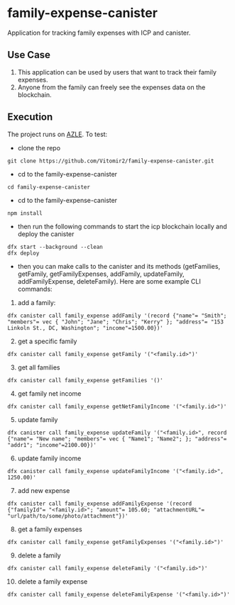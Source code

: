 # family-expense-canister
Application for tracking family expenses with ICP and canister.

## Use Case

1. This application can be used by users that want to track their family expenses.
2. Anyone from the family can freely see the expenses data on the blockchain.

## Execution

The project runs on [AZLE](https://demergent-labs.github.io/azle/the_azle_book.html). To test:

- clone the repo

```
git clone https://github.com/Vitomir2/family-expense-canister.git
```

- cd to the family-expense-canister

```
cd family-expense-canister
```

- cd to the family-expense-canister

```
npm install
```

- then run the following commands to start the icp blockchain locally and deploy the canister

```
dfx start --background --clean
dfx deploy
```

- then you can make calls to the canister and its methods (getFamilies, getFamily, getFamilyExpenses, addFamily, updateFamily, addFamilyExpense, deleteFamily). Here are some example CLI commands:

1. add a family:
```
dfx canister call family_expense addFamily '(record {"name"= "Smith"; "members"= vec { "John"; "Jane"; "Chris"; "Kerry" }; "address"= "153 Linkoln St., DC, Washington"; "income"=1500.00})'
```

2. get a specific family
```
dfx canister call family_expense getFamily '("<family.id>")'
```

3. get all families
```
dfx canister call family_expense getFamilies '()'
```

4. get family net income
```
dfx canister call family_expense getNetFamilyIncome '("<family.id>")'
```

5. update family
```
dfx canister call family_expense updateFamily '("<family.id>", record {"name"= "New name"; "members"= vec { "Name1"; "Name2"; }; "address"= "addr1"; "income"=2100.00})'
```

6. update family income
```
dfx canister call family_expense updateFamilyIncome '("<family.id>", 1250.00)'
```

7. add new expense
```
dfx canister call family_expense addFamilyExpense '(record {"familyId"= "<family.id>"; "amount"= 105.60; "attachmentURL"= "url/path/to/some/photo/attachment"})'
```

8. get a family expenses
```
dfx canister call family_expense getFamilyExpenses '("<family.id>")'
```

9. delete a family
```
dfx canister call family_expense deleteFamily '("<family.id>")'
```

10. delete a family expense
```
dfx canister call family_expense deleteFamilyExpense '("<family.id>")'
```